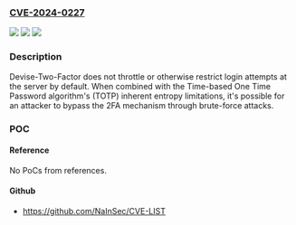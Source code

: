 ### [CVE-2024-0227](https://cve.mitre.org/cgi-bin/cvename.cgi?name=CVE-2024-0227)
![](https://img.shields.io/static/v1?label=Product&message=devise-two-factor&color=blue)
![](https://img.shields.io/static/v1?label=Version&message=n%2Fa&color=blue)
![](https://img.shields.io/static/v1?label=Vulnerability&message=CWE-307%20Improper%20Restriction%20of%20Excessive%20Authentication%20Attempts&color=brighgreen)

### Description

Devise-Two-Factor does not throttle or otherwise restrict login attempts at the server by default. When combined with the Time-based One Time Password algorithm's (TOTP) inherent entropy limitations, it's possible for an attacker to bypass the 2FA mechanism through brute-force attacks.

### POC

#### Reference
No PoCs from references.

#### Github
- https://github.com/NaInSec/CVE-LIST

